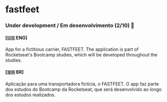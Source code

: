 # fastfeet

### Under development / Em desenvolvimento (2/10) 🚧 


#### [🇺🇸 ENG]
App for a fictitious carrier, FASTFEET. The application is part of Rocketseat's Bootcamp studies, which will be developed throughout the studies.

#### [🇧🇷 BR]
Aplicação para uma transportadora fictícia, o FASTFEET. O app faz parte dos estudos do Bootcamp da Rocketseat, que será desenvolvido ao longo dos estudos realizados. 

